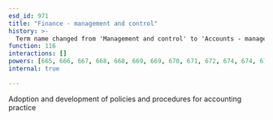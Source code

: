 ```yaml
---
esd_id: 971
title: "Finance - management and control"
history: >-
  Term name changed from 'Management and control' to 'Accounts - management and control' in version 3.00. Name/scope notes changed in version 4.0.1.
function: 116
interactions: []
powers: [665, 666, 667, 668, 668, 669, 669, 670, 671, 672, 674, 674, 675, 675, 676, 676, 2699, 2699, 2699, 2699, 2699, 2757, 2757, 2757, 2757, 2767, 2767, 2767]
internal: true

---
```


Adoption and development of policies and procedures for accounting practice

